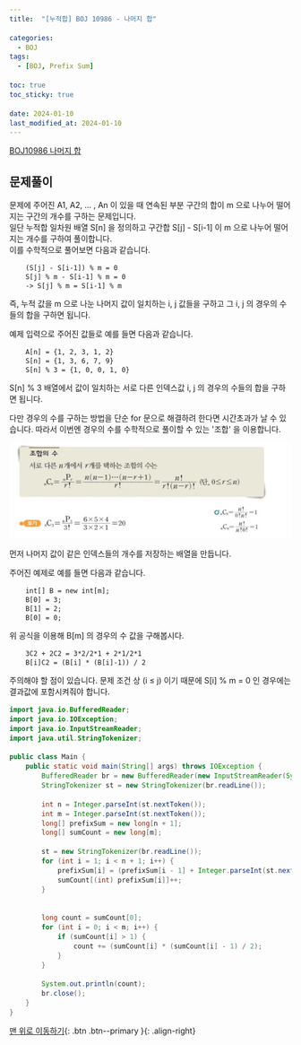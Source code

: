 ```yaml
---
title:  "[누적합] BOJ 10986 - 나머지 합" 

categories:
  - BOJ
tags:
  - [BOJ, Prefix Sum]

toc: true
toc_sticky: true

date: 2024-01-10
last_modified_at: 2024-01-10
---
```


[BOJ10986 나머지 합](https://www.acmicpc.net/problem/10986)



## 문제풀이

문제에 주어진 A1, A2, ... , An 이 있을 때 연속된 부분 구간의 합이 m 으로 나누어 떨어지는 구간의 개수를 구하는 문제입니다.  
일단 누적합 일차원 배열 S[n] 을 정의하고 구간합 S[j] - S[i-1] 이 m 으로 나누어 떨어지는 개수를 구하여 풀이합니다.  
이를 수학적으로 풀어보면 다음과 같습니다.

        (S[j] - S[i-1]) % m = 0
        S[j] % m - S[i-1] % m = 0
        -> S[j] % m = S[i-1] % m

즉, 누적 값을 m 으로 나눈 나머지 값이 일치하는 i, j 값들을 구하고 그 i, j 의 경우의 수들의 합을 구하면 됩니다.

예제 입력으로 주어진 값들로 예를 들면 다음과 같습니다.

        A[n] = {1, 2, 3, 1, 2}
        S[n] = {1, 3, 6, 7, 9}
        S[n] % 3 = {1, 0, 0, 1, 0}

S[n] % 3 배열에서 값이 일치하는 서로 다른 인덱스값 i, j 의 경우의 수들의 합을 구하면 됩니다.  

다만 경우의 수를 구하는 방법을 단순 for 문으로 해결하려 한다면 시간초과가 날 수 있습니다. 
따라서 이번엔 경우의 수를 수학적으로 풀이할 수 있는 '조합' 을 이용합니다.

<img src="../../../assets/img/algorithm/prefixSumProblems/prefixSum01.png">


먼저 나머지 값이 같은 인덱스들의 개수를 저장하는 배열을 만듭니다.

주어진 예제로 예를 들면 다음과 같습니다.

        int[] B = new int[m];
        B[0] = 3;
        B[1] = 2;
        B[0] = 0;


위 공식을 이용해 B[m] 의 경우의 수 값을 구해봅시다.

        3C2 + 2C2 = 3*2/2*1 + 2*1/2*1
        B[i]C2 = (B[i] * (B[i]-1)) / 2



주의해야 할 점이 있습니다. 
문제 조건 상 (i ≤ j) 이기 때문에 S[i] % m = 0 인 경우에는 결과값에 포함시켜줘야 합니다.





```java
import java.io.BufferedReader;
import java.io.IOException;
import java.io.InputStreamReader;
import java.util.StringTokenizer;

public class Main {
    public static void main(String[] args) throws IOException {
        BufferedReader br = new BufferedReader(new InputStreamReader(System.in));
        StringTokenizer st = new StringTokenizer(br.readLine());

        int n = Integer.parseInt(st.nextToken());
        int m = Integer.parseInt(st.nextToken());
        long[] prefixSum = new long[n + 1];
        long[] sumCount = new long[m];

        st = new StringTokenizer(br.readLine());
        for (int i = 1; i < n + 1; i++) {
            prefixSum[i] = (prefixSum[i - 1] + Integer.parseInt(st.nextToken())) % m ;
            sumCount[(int) prefixSum[i]]++;
        }


        long count = sumCount[0];
        for (int i = 0; i < m; i++) {
            if (sumCount[i] > 1) {
                count += (sumCount[i] * (sumCount[i] - 1) / 2);
            }
        }

        System.out.println(count);
        br.close();
    }
}
```











[맨 위로 이동하기](#){: .btn .btn--primary }{: .align-right}
